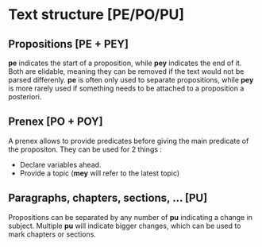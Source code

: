 # Text structure [PE/PO/PU]

## Propositions [PE + PEY]

**pe** indicates the start of a proposition, while **pey** indicates the end
of it. Both are elidable, meaning they can be removed if the text would not
be parsed differenly. **pe** is often only used to separate propositions,
while **pey** is more rarely used if something needs to be attached to a
proposition a posteriori.

## Prenex [PO + POY]

A prenex allows to provide predicates before giving the main predicate
of the propositon. They can be used for 2 things :

- Declare variables ahead.
- Provide a topic (**mey** will refer to the latest topic)

## Paragraphs, chapters, sections, ... [PU]

Propositions can be separated by any number of **pu** indicating a
change in subject. Multiple **pu** will indicate bigger changes, which
can be used to mark chapters or sections.